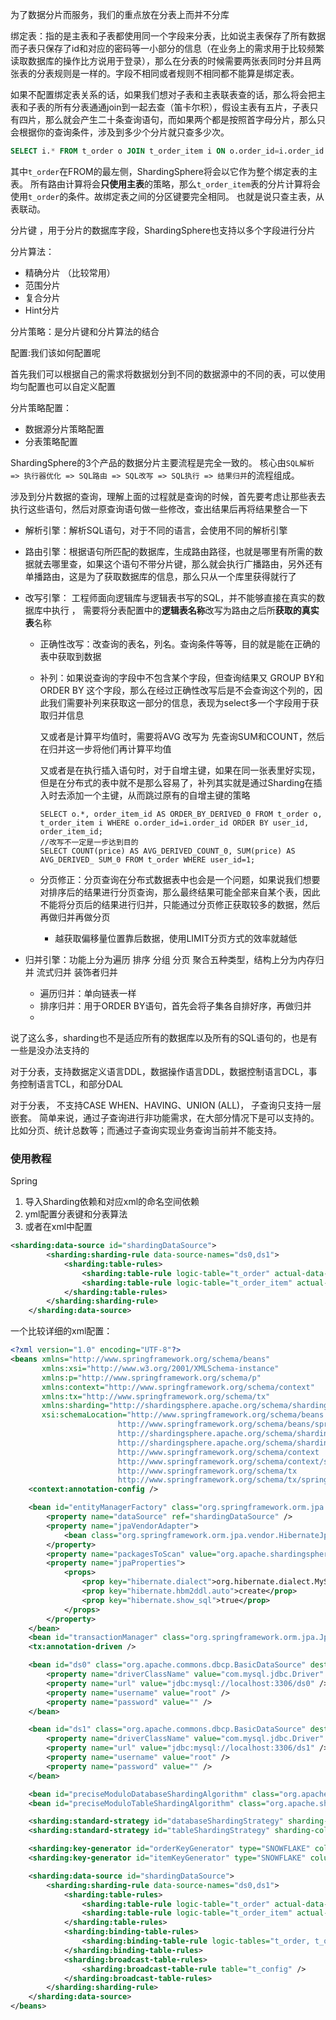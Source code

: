 为了数据分片而服务，我们的重点放在分表上而并不分库



绑定表：指的是主表和子表都使用同一个字段来分表，比如说主表保存了所有数据而子表只保存了id和对应的密码等一小部分的信息（在业务上的需求用于比较频繁读取数据库的操作比方说用于登录），那么在分表的时候需要两张表同时分并且两张表的分表规则是一样的。字段不相同或者规则不相同都不能算是绑定表。

如果不配置绑定表关系的话，如果我们想对子表和主表联表查的话，那么将会把主表和子表的所有分表通通join到一起去查（笛卡尔积），假设主表有五片，子表只有四片，那么就会产生二十条查询语句，而如果两个都是按照首字母分片，那么只会根据你的查询条件，涉及到多少个分片就只查多少次。

```sql
SELECT i.* FROM t_order o JOIN t_order_item i ON o.order_id=i.order_id WHERE o.order_id in (10, 11);
```

 其中`t_order`在FROM的最左侧，ShardingSphere将会以它作为整个绑定表的主表。 所有路由计算将会**只使用主表**的策略，那么`t_order_item`表的分片计算将会使用`t_order`的条件。故绑定表之间的分区键要完全相同。 也就是说只查主表，从表联动。

分片键 ，用于分片的数据库字段，ShardingSphere也支持以多个字段进行分片

分片算法：

- 精确分片 （比较常用）
- 范围分片
- 复合分片
- Hint分片

分片策略：是分片键和分片算法的结合



配置:我们该如何配置呢

首先我们可以根据自己的需求将数据划分到不同的数据源中的不同的表，可以使用均匀配置也可以自定义配置

分片策略配置：

- 数据源分片策略配置
- 分表策略配置



 ShardingSphere的3个产品的数据分片主要流程是完全一致的。 核心由`SQL解析 => 执行器优化 => SQL路由 => SQL改写 => SQL执行 => 结果归并`的流程组成。 

涉及到分片数据的查询，理解上面的过程就是查询的时候，首先要考虑让那些表去执行这些语句，然后对原查询语句做一些修改，查出结果后再将结果整合一下

- 解析引擎：解析SQL语句，对于不同的语言，会使用不同的解析引擎

- 路由引擎：根据语句所匹配的数据库，生成路由路径，也就是哪里有所需的数据就去哪里查，如果这个语句不带分片键，那么就会执行广播路由，另外还有单播路由，这是为了获取数据库的信息，那么只从一个库里获得就行了

- 改写引擎： 工程师面向逻辑库与逻辑表书写的SQL，并不能够直接在真实的数据库中执行 ， 需要将分表配置中的**逻辑表名称**改写为路由之后所**获取的真实表**名称 

  - 正确性改写：改查询的表名，列名。查询条件等等，目的就是能在正确的表中获取到数据

  - 补列：如果说查询的字段中不包含某个字段，但查询结果又 GROUP BY和ORDER BY 这个字段，那么在经过正确性改写后是不会查询这个列的，因此我们需要补列来获取这一部分的信息，表现为select多一个字段用于获取归并信息

    又或者是计算平均值时，需要将AVG 改写为 先查询SUM和COUNT，然后在归并这一步将他们再计算平均值 

    又或者是在执行插入语句时，对于自增主键，如果在同一张表里好实现，但是在分布式的表中就不是那么容易了，补列其实就是通过Sharding在插入时去添加一个主键，从而跳过原有的自增主键的策略

    ```mysql
    SELECT o.*, order_item_id AS ORDER_BY_DERIVED_0 FROM t_order o, t_order_item i WHERE o.order_id=i.order_id ORDER BY user_id, order_item_id;
    //改写不一定是一步达到目的
    SELECT COUNT(price) AS AVG_DERIVED_COUNT_0, SUM(price) AS AVG_DERIVED_ SUM_0 FROM t_order WHERE user_id=1;
    ```

  - 分页修正：分页查询在分布式数据表中也会是一个问题，如果说我们想要对排序后的结果进行分页查询，那么最终结果可能全部来自某个表，因此不能将分页后的结果进行归并，只能通过分页修正获取较多的数据，然后再做归并再做分页

    -  越获取偏移量位置靠后数据，使用LIMIT分页方式的效率就越低 

- 归并引擎：功能上分为遍历 排序 分组 分页 聚合五种类型，结构上分为内存归并 流式归并  装饰者归并 

  - 遍历归并：单向链表一样
  - 排序归并：用于ORDER BY语句，首先会将子集各自排好序，再做归并
  - 

说了这么多，sharding也不是适应所有的数据库以及所有的SQL语句的，也是有一些是没办法支持的

对于分表，支持数据定义语言DDL，数据操作语言DDL，数据控制语言DCL，事务控制语言TCL，和部分DAL

对于分表， 不支持CASE WHEN、HAVING、UNION (ALL)， 子查询只支持一层嵌套。 简单来说，通过子查询进行非功能需求，在大部分情况下是可以支持的。比如分页、统计总数等；而通过子查询实现业务查询当前并不能支持。 





### 使用教程

Spring

1. 导入Sharding依赖和对应xml的命名空间依赖
2. yml配置分表键和分表算法
3. 或者在xml中配置

```xml
<sharding:data-source id="shardingDataSource">
        <sharding:sharding-rule data-source-names="ds0,ds1">
            <sharding:table-rules>
                <sharding:table-rule logic-table="t_order" actual-data-nodes="ds$->{0..1}.t_order$->{0..1}" database-strategy-ref="databaseStrategy" table-strategy-ref="orderTableStrategy" />
                <sharding:table-rule logic-table="t_order_item" actual-data-nodes="ds$->{0..1}.t_order_item$->{0..1}" database-strategy-ref="databaseStrategy" table-strategy-ref="orderItemTableStrategy" />
            </sharding:table-rules>
        </sharding:sharding-rule>
    </sharding:data-source>
```

一个比较详细的xml配置：

```xml
<?xml version="1.0" encoding="UTF-8"?>
<beans xmlns="http://www.springframework.org/schema/beans"
       xmlns:xsi="http://www.w3.org/2001/XMLSchema-instance"
       xmlns:p="http://www.springframework.org/schema/p"
       xmlns:context="http://www.springframework.org/schema/context"
       xmlns:tx="http://www.springframework.org/schema/tx"
       xmlns:sharding="http://shardingsphere.apache.org/schema/shardingsphere/sharding"
       xsi:schemaLocation="http://www.springframework.org/schema/beans
                        http://www.springframework.org/schema/beans/spring-beans.xsd
                        http://shardingsphere.apache.org/schema/shardingsphere/sharding
                        http://shardingsphere.apache.org/schema/shardingsphere/sharding/sharding.xsd
                        http://www.springframework.org/schema/context
                        http://www.springframework.org/schema/context/spring-context.xsd
                        http://www.springframework.org/schema/tx
                        http://www.springframework.org/schema/tx/spring-tx.xsd">
    <context:annotation-config />

    <bean id="entityManagerFactory" class="org.springframework.orm.jpa.LocalContainerEntityManagerFactoryBean">
        <property name="dataSource" ref="shardingDataSource" />
        <property name="jpaVendorAdapter">
            <bean class="org.springframework.orm.jpa.vendor.HibernateJpaVendorAdapter" p:database="MYSQL" />
        </property>
        <property name="packagesToScan" value="org.apache.shardingsphere.example.core.jpa.entity" />
        <property name="jpaProperties">
            <props>
                <prop key="hibernate.dialect">org.hibernate.dialect.MySQLDialect</prop>
                <prop key="hibernate.hbm2ddl.auto">create</prop>
                <prop key="hibernate.show_sql">true</prop>
            </props>
        </property>
    </bean>
    <bean id="transactionManager" class="org.springframework.orm.jpa.JpaTransactionManager" p:entityManagerFactory-ref="entityManagerFactory" />
    <tx:annotation-driven />

    <bean id="ds0" class="org.apache.commons.dbcp.BasicDataSource" destroy-method="close">
        <property name="driverClassName" value="com.mysql.jdbc.Driver" />
        <property name="url" value="jdbc:mysql://localhost:3306/ds0" />
        <property name="username" value="root" />
        <property name="password" value="" />
    </bean>

    <bean id="ds1" class="org.apache.commons.dbcp.BasicDataSource" destroy-method="close">
        <property name="driverClassName" value="com.mysql.jdbc.Driver" />
        <property name="url" value="jdbc:mysql://localhost:3306/ds1" />
        <property name="username" value="root" />
        <property name="password" value="" />
    </bean>

    <bean id="preciseModuloDatabaseShardingAlgorithm" class="org.apache.shardingsphere.example.algorithm.PreciseModuloShardingDatabaseAlgorithm" />
    <bean id="preciseModuloTableShardingAlgorithm" class="org.apache.shardingsphere.example.algorithm.PreciseModuloShardingTableAlgorithm" />

    <sharding:standard-strategy id="databaseShardingStrategy" sharding-column="user_id" precise-algorithm-ref="preciseModuloDatabaseShardingAlgorithm" />
    <sharding:standard-strategy id="tableShardingStrategy" sharding-column="order_id" precise-algorithm-ref="preciseModuloTableShardingAlgorithm" />

    <sharding:key-generator id="orderKeyGenerator" type="SNOWFLAKE" column="order_id" />
    <sharding:key-generator id="itemKeyGenerator" type="SNOWFLAKE" column="order_item_id" />

    <sharding:data-source id="shardingDataSource">
        <sharding:sharding-rule data-source-names="ds0,ds1">
            <sharding:table-rules>
                <sharding:table-rule logic-table="t_order" actual-data-nodes="ds$->{0..1}.t_order$->{0..1}" database-strategy-ref="databaseShardingStrategy" table-strategy-ref="tableShardingStrategy" key-generator-ref="orderKeyGenerator" />
                <sharding:table-rule logic-table="t_order_item" actual-data-nodes="ds$->{0..1}.t_order_item$->{0..1}" database-strategy-ref="databaseShardingStrategy" table-strategy-ref="tableShardingStrategy" key-generator-ref="itemKeyGenerator" />
            </sharding:table-rules>
            <sharding:binding-table-rules>
                <sharding:binding-table-rule logic-tables="t_order, t_order_item" />
            </sharding:binding-table-rules>
            <sharding:broadcast-table-rules>
                <sharding:broadcast-table-rule table="t_config" />
            </sharding:broadcast-table-rules>
        </sharding:sharding-rule>
    </sharding:data-source>
</beans>
```

